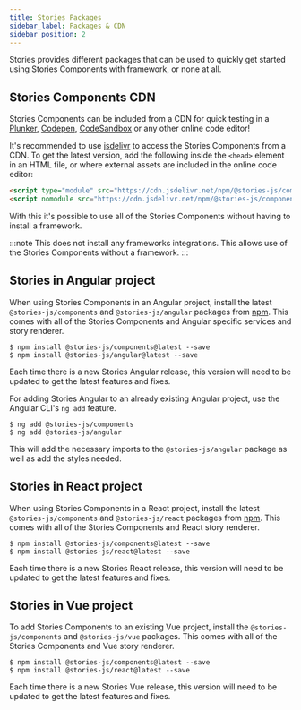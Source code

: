 ```yaml
---
title: Stories Packages
sidebar_label: Packages & CDN
sidebar_position: 2
---
```


Stories provides different packages that can be used to quickly get started using Stories Components with framework, or none at all.

## Stories Components CDN

Stories Components can be included from a CDN for quick testing in a [Plunker](https://plnkr.co/), [Codepen](https://codepen.io), [CodeSandbox](https://codesandbox.io/) or any other online code editor!

It's recommended to use [jsdelivr](https://www.jsdelivr.com/) to access the Stories Components from a CDN. To get the latest version, add the following inside the `<head>` element in an HTML file, or where external assets are included in the online code editor:

```html
<script type="module" src="https://cdn.jsdelivr.net/npm/@stories-js/components@latest/dist/esm/index.js"></script>
<script nomodule src="https://cdn.jsdelivr.net/npm/@stories-js/components@latest/dist/index.cjs.js"></script>
```

With this it's possible to use all of the Stories Components without having to install a framework.

:::note
This does not install any frameworks integrations. This allows use of the Stories Components without a framework.
:::

## Stories in Angular project

When using Stories Components in an Angular project, install the latest `@stories-js/components` and `@stories-js/angular` packages from [npm](https://npmjs.com). This comes with all of the Stories Components and Angular specific services and story renderer.

```shell
$ npm install @stories-js/components@latest --save
$ npm install @stories-js/angular@latest --save
```

Each time there is a new Stories Angular release, this version will need to be updated to get the latest features and fixes.

For adding Stories Angular to an already existing Angular project, use the Angular CLI's `ng add` feature.

```shell
$ ng add @stories-js/components
$ ng add @stories-js/angular
```

This will add the necessary imports to the `@stories-js/angular` package as well as add the styles needed.

## Stories in React project

When using Stories Components in a React project, install the latest `@stories-js/components` and `@stories-js/react` packages from [npm](https://npmjs.com). This comes with all of the Stories Components and React story renderer.

```shell
$ npm install @stories-js/components@latest --save
$ npm install @stories-js/react@latest --save
```

Each time there is a new Stories React release, this version will need to be updated to get the latest features and fixes.

## Stories in Vue project

To add Stories Components to an existing Vue project, install the `@stories-js/components` and `@stories-js/vue` packages. This comes with all of the Stories Components and Vue story renderer.

```shell
$ npm install @stories-js/components@latest --save
$ npm install @stories-js/react@latest --save
```

Each time there is a new Stories Vue release, this version will need to be updated to get the latest features and fixes.